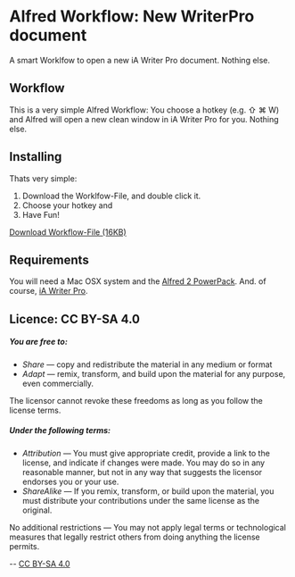 Alfred Workflow: New WriterPro document
======================================

A smart Worklfow to open a new iA Writer Pro document. Nothing else.

## Workflow
This is a very simple Alfred Workflow: You choose a hotkey (e.g. ⇧ ⌘ W) and Alfred will open a new clean window in iA Writer Pro for you. Nothing else.

## Installing
Thats very simple:

1. Download the Worklfow-File, and double click it.
2. Choose your hotkey and
3. Have Fun!

[Download Workflow-File (16KB)](https://github.com/NiklasJordan/Alfred-Workflow-New-WriterPro-document/blob/master/Alfred%20Workflow/NewWriterProDoc.alfredworkflow?raw=true)

## Requirements
You will need a Mac OSX system and the [Alfred 2 PowerPack](http://www.alfredapp.com/). And. of course, [iA Writer Pro](http://writer.pro/).

## Licence: CC BY-SA 4.0

##### You are free to:
- *Share* — copy and redistribute the material in any medium or format
- *Adapt* — remix, transform, and build upon the material for any purpose, even commercially.

The licensor cannot revoke these freedoms as long as you follow the license terms.

##### Under the following terms:
- *Attribution* — You must give appropriate credit, provide a link to the license, and indicate if changes were made. You may do so in any reasonable manner, but not in any way that suggests the licensor endorses you or your use.
- *ShareAlike* — If you remix, transform, or build upon the material, you must distribute your contributions under the same license as the original.

No additional restrictions — You may not apply legal terms or technological measures that legally restrict others from doing anything the license permits.

--
[CC BY-SA 4.0](http://creativecommons.org/licenses/by-sa/4.0/)
